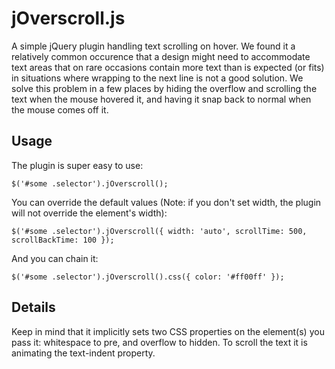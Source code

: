 # jOverscroll.js

A simple jQuery plugin handling text scrolling on hover. We found it a relatively common occurence that a design might need to accommodate text areas that on rare occasions contain more text than is expected (or fits) in situations where wrapping to the next line is not a good solution. We solve this problem in a few places by hiding the overflow and scrolling the text when the mouse hovered it, and having it snap back to normal when the mouse comes off it.

## Usage

The plugin is super easy to use:

    $('#some .selector').jOverscroll();

You can override the default values (Note: if you don't set width, the plugin will not override the element's width):

    $('#some .selector').jOverscroll({ width: 'auto', scrollTime: 500, scrollBackTime: 100 });

And you can chain it:

    $('#some .selector').jOverscroll().css({ color: '#ff00ff' });

## Details

Keep in mind that it implicitly sets two CSS properties on the element(s) you pass it: whitespace to pre, and overflow to hidden. To scroll the text it is animating the text-indent property.
